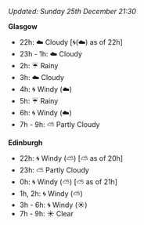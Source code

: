 *Updated: Sunday 25th December 21:30*

**Glasgow**

* 22h: :cloud: Cloudy [:cyclone:(:cloud:) as of 22h]
* 23h - 1h: :cloud: Cloudy
* 2h: :umbrella: Rainy
* 3h: :cloud: Cloudy
* 4h: :cyclone: Windy (:cloud:)
* 5h: :umbrella: Rainy
* 6h: :cyclone: Windy (:cloud:)
* 7h - 9h: :partly_sunny: Partly Cloudy

**Edinburgh**

* 22h: :cyclone: Windy (:partly_sunny:) [:partly_sunny: as of 20h]
* 23h: :partly_sunny: Partly Cloudy
* 0h: :cyclone: Windy (:partly_sunny:) [:partly_sunny: as of 21h]
* 1h, 2h: :cyclone: Windy (:partly_sunny:)
* 3h - 6h: :cyclone: Windy (:sunny:)
* 7h - 9h: :sunny: Clear
